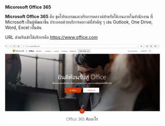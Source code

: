 **Micorosoft Office 365**

**Microsoft Office 365** คือ ชุดโปรแกรมและบริกการคลาวด์สำหรับใช้งานภายในสำนักงาน ที่ Microsoft เป็นผู้พัฒนาขึ้น ประกอบด้วยบริการคลาวด์ที่สำคัญ ๆ เช่น Outlook, One Drive, Word, Excel เป็นต้น 

URL สำหรับเข้าใช้บริการคือ https://www.office.com

![GitHub Logo](pic/O365/Office365.jpg)
